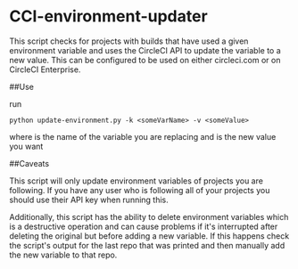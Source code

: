 # CCI-environment-updater
This script checks for projects with builds that have used a given environment variable and uses the CircleCI API to update the variable to a new value. This can be configured to be used on either circleci.com or on CircleCI Enterprise.

##Use

run 

`python update-environment.py -k <someVarName> -v <someValue>`

where <someVarName> is the name of the variable you are replacing and <someValue> is the new value you want

##Caveats

This script will only update environment variables of projects you are following. If you have any user who is following all of your projects you should use their API key when running this.

Additionally, this script has the ability to delete environment variables which is a destructive operation and can cause problems if it's interrupted after deleting the original but before adding a new variable. If this happens check the script's output for the last repo that was printed and then manually add the new variable to that repo.
